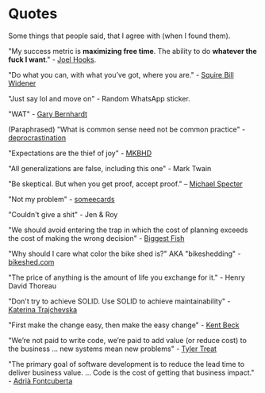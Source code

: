 # Quotes
Some things that people said, that I agree with (when I found them).

"My success metric is **maximizing free time**. The ability to do **whatever the fuck I want**." - [Joel Hooks](https://joelhooks.com/blog/2016/04/08/setting-goals-for-my-version-of-success). 

"Do what you can, with what you’ve got, where you are." - [Squire Bill Widener](https://suebrewton.com/2014/12/31/squire-bill-widener-vs-theodore-roosevelt/)

"Just say lol and move on" - Random WhatsApp sticker.

"WAT" - [Gary Bernhardt](https://www.destroyallsoftware.com/talks/wat)

(Paraphrased) "What is common sense need not be common practice" - [deprocrastination](https://www.deprocrastination.co/blog/how-to-make-quitting-your-addiction-easier)

"Expectations are the thief of joy" - [MKBHD](https://twitter.com/mkbhd/status/1429768663658377218?lang=en)

"All generalizations are false, including this one" - Mark Twain

"Be skeptical. But when you get proof, accept proof." – [Michael Specter](https://violentmetaphors.com/2013/08/25/how-to-read-and-understand-a-scientific-paper-2/)

"Not my problem" - [someecards](https://www.someecards.com/usercards/viewcard/f67dccf33389fddd2a9271a62eaf7b07/)

"Couldn't give a shit" - Jen & Roy

"We should avoid entering the trap in which the cost of planning exceeds the cost of making the wrong decision" - [Biggest Fish](https://biggestfish.substack.com/p/planning-is-for-doing?s=r)

"Why should I care what color the bike shed is?" AKA "bikeshedding" - [bikeshed.com](https://www.bikeshed.com/)

"The price of anything is the amount of life you exchange for it." - Henry David Thoreau

"Don't try to achieve SOLID. Use SOLID to achieve maintainability" - [Katerina Trajchevska](https://www.youtube.com/watch?v=rtmFCcjEgEw)

"First make the change easy, then make the easy change" - [Kent Beck](https://www.adamtal.me/2019/05/first-make-the-change-easy-then-make-the-easy-change)

"We’re not paid to write code, we’re paid to add value (or reduce cost) to the business … new systems mean new problems" - [Tyler Treat](https://bravenewgeek.com/you-are-not-paid-to-write-code/)

"The primary goal of software development is to reduce the lead time to deliver business value. … Code is the cost of getting that business impact." - [Adrià Fontcuberta](https://afontcu.dev/goal-of-software-development/)
